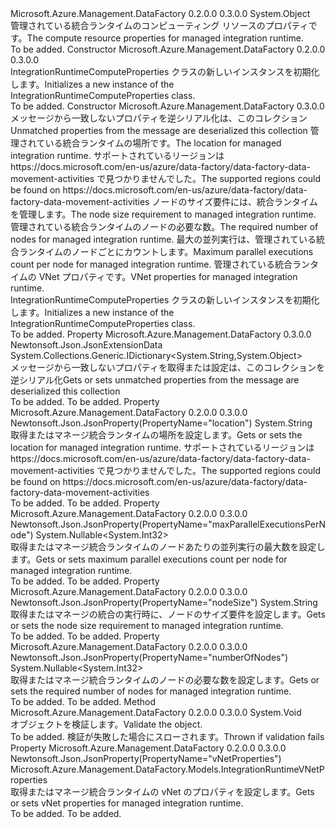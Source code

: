 <Type Name="IntegrationRuntimeComputeProperties" FullName="Microsoft.Azure.Management.DataFactory.Models.IntegrationRuntimeComputeProperties">
  <TypeSignature Language="C#" Value="public class IntegrationRuntimeComputeProperties" />
  <TypeSignature Language="ILAsm" Value=".class public auto ansi beforefieldinit IntegrationRuntimeComputeProperties extends System.Object" />
  <TypeSignature Language="DocId" Value="T:Microsoft.Azure.Management.DataFactory.Models.IntegrationRuntimeComputeProperties" />
  <TypeSignature Language="VB.NET" Value="Public Class IntegrationRuntimeComputeProperties" />
  <TypeSignature Language="F#" Value="type IntegrationRuntimeComputeProperties = class" />
  <AssemblyInfo>
    <AssemblyName>Microsoft.Azure.Management.DataFactory</AssemblyName>
    <AssemblyVersion>0.2.0.0</AssemblyVersion>
    <AssemblyVersion>0.3.0.0</AssemblyVersion>
  </AssemblyInfo>
  <Base>
    <BaseTypeName>System.Object</BaseTypeName>
  </Base>
  <Interfaces />
  <Docs>
    <summary>
            <span data-ttu-id="c64ab-101">管理されている統合ランタイムのコンピューティング リソースのプロパティです。</span><span class="sxs-lookup"><span data-stu-id="c64ab-101">The compute resource properties for managed integration runtime.</span></span>
            </summary>
    <remarks>To be added.</remarks>
  </Docs>
  <Members>
    <Member MemberName=".ctor">
      <MemberSignature Language="C#" Value="public IntegrationRuntimeComputeProperties ();" />
      <MemberSignature Language="ILAsm" Value=".method public hidebysig specialname rtspecialname instance void .ctor() cil managed" />
      <MemberSignature Language="DocId" Value="M:Microsoft.Azure.Management.DataFactory.Models.IntegrationRuntimeComputeProperties.#ctor" />
      <MemberSignature Language="VB.NET" Value="Public Sub New ()" />
      <MemberType>Constructor</MemberType>
      <AssemblyInfo>
        <AssemblyName>Microsoft.Azure.Management.DataFactory</AssemblyName>
        <AssemblyVersion>0.2.0.0</AssemblyVersion>
        <AssemblyVersion>0.3.0.0</AssemblyVersion>
      </AssemblyInfo>
      <Parameters />
      <Docs>
        <summary>
            <span data-ttu-id="c64ab-102">IntegrationRuntimeComputeProperties クラスの新しいインスタンスを初期化します。</span><span class="sxs-lookup"><span data-stu-id="c64ab-102">Initializes a new instance of the IntegrationRuntimeComputeProperties class.</span></span>
            </summary>
        <remarks>To be added.</remarks>
      </Docs>
    </Member>
    <Member MemberName=".ctor">
      <MemberSignature Language="C#" Value="public IntegrationRuntimeComputeProperties (System.Collections.Generic.IDictionary&lt;string,object&gt; additionalProperties = null, string location = null, string nodeSize = null, Nullable&lt;int&gt; numberOfNodes = null, Nullable&lt;int&gt; maxParallelExecutionsPerNode = null, Microsoft.Azure.Management.DataFactory.Models.IntegrationRuntimeVNetProperties vNetProperties = null);" />
      <MemberSignature Language="ILAsm" Value=".method public hidebysig specialname rtspecialname instance void .ctor(class System.Collections.Generic.IDictionary`2&lt;string, object&gt; additionalProperties, string location, string nodeSize, valuetype System.Nullable`1&lt;int32&gt; numberOfNodes, valuetype System.Nullable`1&lt;int32&gt; maxParallelExecutionsPerNode, class Microsoft.Azure.Management.DataFactory.Models.IntegrationRuntimeVNetProperties vNetProperties) cil managed" />
      <MemberSignature Language="DocId" Value="M:Microsoft.Azure.Management.DataFactory.Models.IntegrationRuntimeComputeProperties.#ctor(System.Collections.Generic.IDictionary{System.String,System.Object},System.String,System.String,System.Nullable{System.Int32},System.Nullable{System.Int32},Microsoft.Azure.Management.DataFactory.Models.IntegrationRuntimeVNetProperties)" />
      <MemberSignature Language="VB.NET" Value="Public Sub New (Optional additionalProperties As IDictionary(Of String, Object) = null, Optional location As String = null, Optional nodeSize As String = null, Optional numberOfNodes As Nullable(Of Integer) = null, Optional maxParallelExecutionsPerNode As Nullable(Of Integer) = null, Optional vNetProperties As IntegrationRuntimeVNetProperties = null)" />
      <MemberSignature Language="F#" Value="new Microsoft.Azure.Management.DataFactory.Models.IntegrationRuntimeComputeProperties : System.Collections.Generic.IDictionary&lt;string, obj&gt; * string * string * Nullable&lt;int&gt; * Nullable&lt;int&gt; * Microsoft.Azure.Management.DataFactory.Models.IntegrationRuntimeVNetProperties -&gt; Microsoft.Azure.Management.DataFactory.Models.IntegrationRuntimeComputeProperties" Usage="new Microsoft.Azure.Management.DataFactory.Models.IntegrationRuntimeComputeProperties (additionalProperties, location, nodeSize, numberOfNodes, maxParallelExecutionsPerNode, vNetProperties)" />
      <MemberType>Constructor</MemberType>
      <AssemblyInfo>
        <AssemblyName>Microsoft.Azure.Management.DataFactory</AssemblyName>
        <AssemblyVersion>0.3.0.0</AssemblyVersion>
      </AssemblyInfo>
      <Parameters>
        <Parameter Name="additionalProperties" Type="System.Collections.Generic.IDictionary&lt;System.String,System.Object&gt;" />
        <Parameter Name="location" Type="System.String" />
        <Parameter Name="nodeSize" Type="System.String" />
        <Parameter Name="numberOfNodes" Type="System.Nullable&lt;System.Int32&gt;" />
        <Parameter Name="maxParallelExecutionsPerNode" Type="System.Nullable&lt;System.Int32&gt;" />
        <Parameter Name="vNetProperties" Type="Microsoft.Azure.Management.DataFactory.Models.IntegrationRuntimeVNetProperties" />
      </Parameters>
      <Docs>
        <param name="additionalProperties"><span data-ttu-id="c64ab-103">メッセージから一致しないプロパティを逆シリアル化は、このコレクション</span><span class="sxs-lookup"><span data-stu-id="c64ab-103">Unmatched properties from the message are deserialized this collection</span></span></param>
        <param name="location"><span data-ttu-id="c64ab-104">管理されている統合ランタイムの場所です。</span><span class="sxs-lookup"><span data-stu-id="c64ab-104">The location for managed integration runtime.</span></span> <span data-ttu-id="c64ab-105">サポートされているリージョンは https://docs.microsoft.com/en-us/azure/data-factory/data-factory-data-movement-activities で見つかりませんでした。</span><span class="sxs-lookup"><span data-stu-id="c64ab-105">The supported regions could be found on https://docs.microsoft.com/en-us/azure/data-factory/data-factory-data-movement-activities</span></span></param>
        <param name="nodeSize"><span data-ttu-id="c64ab-106">ノードのサイズ要件には、統合ランタイムを管理します。</span><span class="sxs-lookup"><span data-stu-id="c64ab-106">The node size requirement to managed integration runtime.</span></span></param>
        <param name="numberOfNodes"><span data-ttu-id="c64ab-107">管理されている統合ランタイムのノードの必要な数。</span><span class="sxs-lookup"><span data-stu-id="c64ab-107">The required number of nodes for managed integration runtime.</span></span></param>
        <param name="maxParallelExecutionsPerNode"><span data-ttu-id="c64ab-108">最大の並列実行は、管理されている統合ランタイムのノードごとにカウントします。</span><span class="sxs-lookup"><span data-stu-id="c64ab-108">Maximum parallel executions count per node for managed integration runtime.</span></span></param>
        <param name="vNetProperties"><span data-ttu-id="c64ab-109">管理されている統合ランタイムの VNet プロパティです。</span><span class="sxs-lookup"><span data-stu-id="c64ab-109">VNet properties for managed integration runtime.</span></span></param>
        <summary>
            <span data-ttu-id="c64ab-110">IntegrationRuntimeComputeProperties クラスの新しいインスタンスを初期化します。</span><span class="sxs-lookup"><span data-stu-id="c64ab-110">Initializes a new instance of the IntegrationRuntimeComputeProperties class.</span></span>
            </summary>
        <remarks>To be added.</remarks>
      </Docs>
    </Member>
    <Member MemberName="AdditionalProperties">
      <MemberSignature Language="C#" Value="public System.Collections.Generic.IDictionary&lt;string,object&gt; AdditionalProperties { get; set; }" />
      <MemberSignature Language="ILAsm" Value=".property instance class System.Collections.Generic.IDictionary`2&lt;string, object&gt; AdditionalProperties" />
      <MemberSignature Language="DocId" Value="P:Microsoft.Azure.Management.DataFactory.Models.IntegrationRuntimeComputeProperties.AdditionalProperties" />
      <MemberSignature Language="VB.NET" Value="Public Property AdditionalProperties As IDictionary(Of String, Object)" />
      <MemberSignature Language="F#" Value="member this.AdditionalProperties : System.Collections.Generic.IDictionary&lt;string, obj&gt; with get, set" Usage="Microsoft.Azure.Management.DataFactory.Models.IntegrationRuntimeComputeProperties.AdditionalProperties" />
      <MemberType>Property</MemberType>
      <AssemblyInfo>
        <AssemblyName>Microsoft.Azure.Management.DataFactory</AssemblyName>
        <AssemblyVersion>0.3.0.0</AssemblyVersion>
      </AssemblyInfo>
      <Attributes>
        <Attribute>
          <AttributeName>Newtonsoft.Json.JsonExtensionData</AttributeName>
        </Attribute>
      </Attributes>
      <ReturnValue>
        <ReturnType>System.Collections.Generic.IDictionary&lt;System.String,System.Object&gt;</ReturnType>
      </ReturnValue>
      <Docs>
        <summary>
            <span data-ttu-id="c64ab-111">メッセージから一致しないプロパティを取得または設定は、このコレクションを逆シリアル化</span><span class="sxs-lookup"><span data-stu-id="c64ab-111">Gets or sets unmatched properties from the message are deserialized this collection</span></span>
            </summary>
        <value>To be added.</value>
        <remarks>To be added.</remarks>
      </Docs>
    </Member>
    <Member MemberName="Location">
      <MemberSignature Language="C#" Value="public string Location { get; set; }" />
      <MemberSignature Language="ILAsm" Value=".property instance string Location" />
      <MemberSignature Language="DocId" Value="P:Microsoft.Azure.Management.DataFactory.Models.IntegrationRuntimeComputeProperties.Location" />
      <MemberSignature Language="VB.NET" Value="Public Property Location As String" />
      <MemberSignature Language="F#" Value="member this.Location : string with get, set" Usage="Microsoft.Azure.Management.DataFactory.Models.IntegrationRuntimeComputeProperties.Location" />
      <MemberType>Property</MemberType>
      <AssemblyInfo>
        <AssemblyName>Microsoft.Azure.Management.DataFactory</AssemblyName>
        <AssemblyVersion>0.2.0.0</AssemblyVersion>
        <AssemblyVersion>0.3.0.0</AssemblyVersion>
      </AssemblyInfo>
      <Attributes>
        <Attribute>
          <AttributeName>Newtonsoft.Json.JsonProperty(PropertyName="location")</AttributeName>
        </Attribute>
      </Attributes>
      <ReturnValue>
        <ReturnType>System.String</ReturnType>
      </ReturnValue>
      <Docs>
        <summary>
            <span data-ttu-id="c64ab-112">取得またはマネージ統合ランタイムの場所を設定します。</span><span class="sxs-lookup"><span data-stu-id="c64ab-112">Gets or sets the location for managed integration runtime.</span></span> <span data-ttu-id="c64ab-113">サポートされているリージョンは https://docs.microsoft.com/en-us/azure/data-factory/data-factory-data-movement-activities で見つかりませんでした。</span><span class="sxs-lookup"><span data-stu-id="c64ab-113">The supported regions could be found on https://docs.microsoft.com/en-us/azure/data-factory/data-factory-data-movement-activities</span></span>
            </summary>
        <value>To be added.</value>
        <remarks>To be added.</remarks>
      </Docs>
    </Member>
    <Member MemberName="MaxParallelExecutionsPerNode">
      <MemberSignature Language="C#" Value="public Nullable&lt;int&gt; MaxParallelExecutionsPerNode { get; set; }" />
      <MemberSignature Language="ILAsm" Value=".property instance valuetype System.Nullable`1&lt;int32&gt; MaxParallelExecutionsPerNode" />
      <MemberSignature Language="DocId" Value="P:Microsoft.Azure.Management.DataFactory.Models.IntegrationRuntimeComputeProperties.MaxParallelExecutionsPerNode" />
      <MemberSignature Language="VB.NET" Value="Public Property MaxParallelExecutionsPerNode As Nullable(Of Integer)" />
      <MemberSignature Language="F#" Value="member this.MaxParallelExecutionsPerNode : Nullable&lt;int&gt; with get, set" Usage="Microsoft.Azure.Management.DataFactory.Models.IntegrationRuntimeComputeProperties.MaxParallelExecutionsPerNode" />
      <MemberType>Property</MemberType>
      <AssemblyInfo>
        <AssemblyName>Microsoft.Azure.Management.DataFactory</AssemblyName>
        <AssemblyVersion>0.2.0.0</AssemblyVersion>
        <AssemblyVersion>0.3.0.0</AssemblyVersion>
      </AssemblyInfo>
      <Attributes>
        <Attribute>
          <AttributeName>Newtonsoft.Json.JsonProperty(PropertyName="maxParallelExecutionsPerNode")</AttributeName>
        </Attribute>
      </Attributes>
      <ReturnValue>
        <ReturnType>System.Nullable&lt;System.Int32&gt;</ReturnType>
      </ReturnValue>
      <Docs>
        <summary>
            <span data-ttu-id="c64ab-114">取得またはマネージ統合ランタイムのノードあたりの並列実行の最大数を設定します。</span><span class="sxs-lookup"><span data-stu-id="c64ab-114">Gets or sets maximum parallel executions count per node for managed integration runtime.</span></span>
            </summary>
        <value>To be added.</value>
        <remarks>To be added.</remarks>
      </Docs>
    </Member>
    <Member MemberName="NodeSize">
      <MemberSignature Language="C#" Value="public string NodeSize { get; set; }" />
      <MemberSignature Language="ILAsm" Value=".property instance string NodeSize" />
      <MemberSignature Language="DocId" Value="P:Microsoft.Azure.Management.DataFactory.Models.IntegrationRuntimeComputeProperties.NodeSize" />
      <MemberSignature Language="VB.NET" Value="Public Property NodeSize As String" />
      <MemberSignature Language="F#" Value="member this.NodeSize : string with get, set" Usage="Microsoft.Azure.Management.DataFactory.Models.IntegrationRuntimeComputeProperties.NodeSize" />
      <MemberType>Property</MemberType>
      <AssemblyInfo>
        <AssemblyName>Microsoft.Azure.Management.DataFactory</AssemblyName>
        <AssemblyVersion>0.2.0.0</AssemblyVersion>
        <AssemblyVersion>0.3.0.0</AssemblyVersion>
      </AssemblyInfo>
      <Attributes>
        <Attribute>
          <AttributeName>Newtonsoft.Json.JsonProperty(PropertyName="nodeSize")</AttributeName>
        </Attribute>
      </Attributes>
      <ReturnValue>
        <ReturnType>System.String</ReturnType>
      </ReturnValue>
      <Docs>
        <summary>
            <span data-ttu-id="c64ab-115">取得またはマネージの統合の実行時に、ノードのサイズ要件を設定します。</span><span class="sxs-lookup"><span data-stu-id="c64ab-115">Gets or sets the node size requirement to managed integration runtime.</span></span>
            </summary>
        <value>To be added.</value>
        <remarks>To be added.</remarks>
      </Docs>
    </Member>
    <Member MemberName="NumberOfNodes">
      <MemberSignature Language="C#" Value="public Nullable&lt;int&gt; NumberOfNodes { get; set; }" />
      <MemberSignature Language="ILAsm" Value=".property instance valuetype System.Nullable`1&lt;int32&gt; NumberOfNodes" />
      <MemberSignature Language="DocId" Value="P:Microsoft.Azure.Management.DataFactory.Models.IntegrationRuntimeComputeProperties.NumberOfNodes" />
      <MemberSignature Language="VB.NET" Value="Public Property NumberOfNodes As Nullable(Of Integer)" />
      <MemberSignature Language="F#" Value="member this.NumberOfNodes : Nullable&lt;int&gt; with get, set" Usage="Microsoft.Azure.Management.DataFactory.Models.IntegrationRuntimeComputeProperties.NumberOfNodes" />
      <MemberType>Property</MemberType>
      <AssemblyInfo>
        <AssemblyName>Microsoft.Azure.Management.DataFactory</AssemblyName>
        <AssemblyVersion>0.2.0.0</AssemblyVersion>
        <AssemblyVersion>0.3.0.0</AssemblyVersion>
      </AssemblyInfo>
      <Attributes>
        <Attribute>
          <AttributeName>Newtonsoft.Json.JsonProperty(PropertyName="numberOfNodes")</AttributeName>
        </Attribute>
      </Attributes>
      <ReturnValue>
        <ReturnType>System.Nullable&lt;System.Int32&gt;</ReturnType>
      </ReturnValue>
      <Docs>
        <summary>
            <span data-ttu-id="c64ab-116">取得またはマネージ統合ランタイムのノードの必要な数を設定します。</span><span class="sxs-lookup"><span data-stu-id="c64ab-116">Gets or sets the required number of nodes for managed integration runtime.</span></span>
            </summary>
        <value>To be added.</value>
        <remarks>To be added.</remarks>
      </Docs>
    </Member>
    <Member MemberName="Validate">
      <MemberSignature Language="C#" Value="public virtual void Validate ();" />
      <MemberSignature Language="ILAsm" Value=".method public hidebysig newslot virtual instance void Validate() cil managed" />
      <MemberSignature Language="DocId" Value="M:Microsoft.Azure.Management.DataFactory.Models.IntegrationRuntimeComputeProperties.Validate" />
      <MemberSignature Language="VB.NET" Value="Public Overridable Sub Validate ()" />
      <MemberSignature Language="F#" Value="abstract member Validate : unit -&gt; unit&#xA;override this.Validate : unit -&gt; unit" Usage="integrationRuntimeComputeProperties.Validate " />
      <MemberType>Method</MemberType>
      <AssemblyInfo>
        <AssemblyName>Microsoft.Azure.Management.DataFactory</AssemblyName>
        <AssemblyVersion>0.2.0.0</AssemblyVersion>
        <AssemblyVersion>0.3.0.0</AssemblyVersion>
      </AssemblyInfo>
      <ReturnValue>
        <ReturnType>System.Void</ReturnType>
      </ReturnValue>
      <Parameters />
      <Docs>
        <summary>
            <span data-ttu-id="c64ab-117">オブジェクトを検証します。</span><span class="sxs-lookup"><span data-stu-id="c64ab-117">Validate the object.</span></span>
            </summary>
        <remarks>To be added.</remarks>
        <exception cref="T:Microsoft.Rest.ValidationException">
            <span data-ttu-id="c64ab-118">検証が失敗した場合にスローされます。</span><span class="sxs-lookup"><span data-stu-id="c64ab-118">Thrown if validation fails</span></span>
            </exception>
      </Docs>
    </Member>
    <Member MemberName="VNetProperties">
      <MemberSignature Language="C#" Value="public Microsoft.Azure.Management.DataFactory.Models.IntegrationRuntimeVNetProperties VNetProperties { get; set; }" />
      <MemberSignature Language="ILAsm" Value=".property instance class Microsoft.Azure.Management.DataFactory.Models.IntegrationRuntimeVNetProperties VNetProperties" />
      <MemberSignature Language="DocId" Value="P:Microsoft.Azure.Management.DataFactory.Models.IntegrationRuntimeComputeProperties.VNetProperties" />
      <MemberSignature Language="VB.NET" Value="Public Property VNetProperties As IntegrationRuntimeVNetProperties" />
      <MemberSignature Language="F#" Value="member this.VNetProperties : Microsoft.Azure.Management.DataFactory.Models.IntegrationRuntimeVNetProperties with get, set" Usage="Microsoft.Azure.Management.DataFactory.Models.IntegrationRuntimeComputeProperties.VNetProperties" />
      <MemberType>Property</MemberType>
      <AssemblyInfo>
        <AssemblyName>Microsoft.Azure.Management.DataFactory</AssemblyName>
        <AssemblyVersion>0.2.0.0</AssemblyVersion>
        <AssemblyVersion>0.3.0.0</AssemblyVersion>
      </AssemblyInfo>
      <Attributes>
        <Attribute>
          <AttributeName>Newtonsoft.Json.JsonProperty(PropertyName="vNetProperties")</AttributeName>
        </Attribute>
      </Attributes>
      <ReturnValue>
        <ReturnType>Microsoft.Azure.Management.DataFactory.Models.IntegrationRuntimeVNetProperties</ReturnType>
      </ReturnValue>
      <Docs>
        <summary>
            <span data-ttu-id="c64ab-119">取得またはマネージ統合ランタイムの vNet のプロパティを設定します。</span><span class="sxs-lookup"><span data-stu-id="c64ab-119">Gets or sets vNet properties for managed integration runtime.</span></span>
            </summary>
        <value>To be added.</value>
        <remarks>To be added.</remarks>
      </Docs>
    </Member>
  </Members>
</Type>